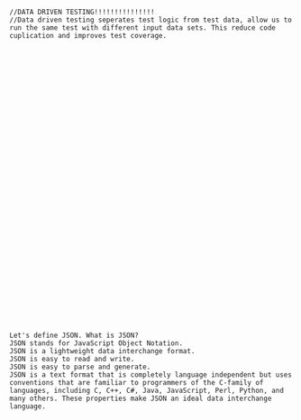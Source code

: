     //DATA DRIVEN TESTING!!!!!!!!!!!!!!!
    //Data driven testing seperates test logic from test data, allow us to run the same test with different input data sets. This reduce code cuplication and improves test coverage.

    



































    Let's define JSON. What is JSON?
    JSON stands for JavaScript Object Notation.
    JSON is a lightweight data interchange format.
    JSON is easy to read and write.
    JSON is easy to parse and generate.
    JSON is a text format that is completely language independent but uses conventions that are familiar to programmers of the C-family of languages, including C, C++, C#, Java, JavaScript, Perl, Python, and many others. These properties make JSON an ideal data interchange language.
    

